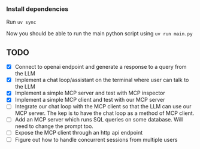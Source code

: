  ### Install dependencies
 Run `uv sync`

 Now you should be able to run the main python script using `uv run main.py`

## TODO
- [X] Connect to openai endpoint and generate a response to a query from the LLM
- [X] Implement a chat loop/assistant on the terminal where user can talk to the LLM
- [X] Implement a simple MCP server and test with MCP inspector
- [X] Implement a simple MCP client and test with our MCP server
- [ ] Integrate our chat loop with the MCP client so that the LLM can use our MCP server. The kep is to have the chat loop as a method of MCP client.
- [ ] Add an MCP server which runs SQL queries on some database. Will need to change the prompt too.
- [ ] Expose the MCP client through an http api endpoint
- [ ] Figure out how to handle concurrent sessions from multiple users
